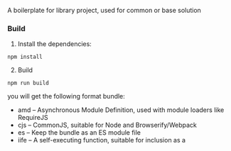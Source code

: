 A boilerplate for library project, used for common or base solution

### Build

1. Install the dependencies:

```
npm install
```
2. Build
```
npm run build
```
you will get the following format bundle:  
 - amd – Asynchronous Module Definition, used with module loaders like RequireJS
 - cjs – CommonJS, suitable for Node and Browserify/Webpack
 - es – Keep the bundle as an ES module file
 - iife – A self-executing function, suitable for inclusion as a <script> tag. (If you want to create a bundle for your application, you probably want to use this, because it leads to smaller file sizes.)
 - umd – Universal Module Definition, works as amd, cjs and iife all in one
